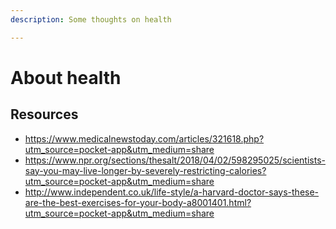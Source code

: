 ```yaml
---
description: Some thoughts on health

---
```


# About health



## Resources

- https://www.medicalnewstoday.com/articles/321618.php?utm_source=pocket-app&utm_medium=share
- https://www.npr.org/sections/thesalt/2018/04/02/598295025/scientists-say-you-may-live-longer-by-severely-restricting-calories?utm_source=pocket-app&utm_medium=share
- http://www.independent.co.uk/life-style/a-harvard-doctor-says-these-are-the-best-exercises-for-your-body-a8001401.html?utm_source=pocket-app&utm_medium=share